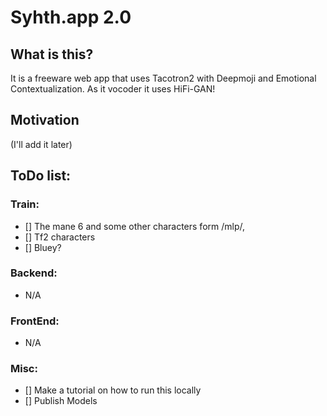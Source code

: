 # Syhth.app 2.0
## What is this?

It is a freeware web app that uses Tacotron2 with Deepmoji and Emotional Contextualization. As it vocoder it uses HiFi-GAN!

## Motivation
(I'll add it later)

## ToDo list:

### Train:
- [] The mane 6 and some other characters form /mlp/,
- [] Tf2 characters
- [] Bluey?

### Backend:
- N/A

### FrontEnd:
- N/A

### Misc:
- [] Make a tutorial on how to run this locally
- [] Publish Models


